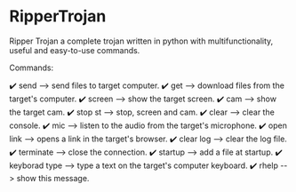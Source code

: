 # RipperTrojan
  Ripper Trojan a complete trojan written in python with multifunctionality, useful and easy-to-use commands.
  
  Commands:
  
   ✔️ send <file name> --> send files to target computer.
   ✔️ get <file name> --> download files from the target's computer.
   ✔️ screen --> show the target screen.
   ✔️ cam --> show the target cam.
   ✔️ stop st --> stop, screen and cam.
   ✔️ clear --> clear the console.
   ✔️ mic --> listen to the audio from the target's microphone.
   ✔️ open link <link> --> opens a link in the target's browser.
   ✔️ clear log --> clear the log file.
   ✔️ terminate --> close the connection.
   ✔️ startup <file name> --> add a file at startup.
   ✔️ keyborad type <text> --> type a text on the target's computer keyboard.
   ✔️ rhelp --> show this message.

